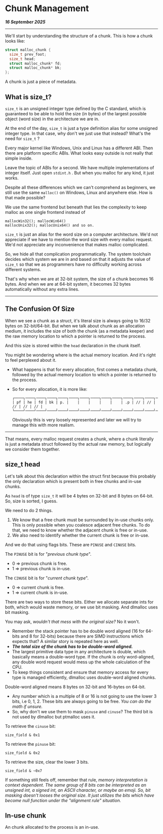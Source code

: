 # Chunk Management

_**16 September 2025**_

***

We'll start by understanding the structure of a chunk. This is how a chunk looks like:

```c
struct malloc_chunk {
  size_t prev_foot;
  size_t head;
  struct malloc_chunk* fd;
  struct malloc_chunk* bk;
};
```

A chunk is just a piece of metadata.

## What is size\_t?

`size_t` is an unsigned integer type defined by the C standard, which is guaranteed to be able to hold the size (in bytes) of the largest possible object (word size) in the architecture we are in.

At the end of the day, `size_t` is just a type definition alias for some unsigned integer type. In that case, why don't we just use that instead? What's the need for `size_t` ?

Every major kernel like Windows, Unix and Linux has a different ABI. Then there are platform specific ABIs. What looks easy outside is not really that simple inside.

Leave the topic of ABIs for a second. We have multiple implementations of integer itself. Just open `stdint.h` . But when you malloc for any kind, it just works.

Despite all these differences which we can't comprehend as beginners, we still use the same `malloc()` on Windows, Linux and anywhere else. How is that made possible?

We use the same frontend but beneath that lies the complexity to keep malloc as one single frontend instead of

```
mallocWin32(); mallocWin64()
mallocUnix32(); mallocUnix64() and so on.
```

`size_t` is just an alias for the word size on a computer architecture. We'd not appreciate if we have to mention the word size with every malloc request. We'd not appreciate any inconvenience that makes malloc complicated.

So, we hide all that complication programmatically. The system toolchain decides which system we are in and based on that it adjusts the value of `size_t` so that we as programmers have no difficulty working across different systems.

That's why when we are at 32-bit system, the size of a chunk becomes 16 bytes. And when we are at 64-bit system, it becomes 32 bytes automatically without any extra lines.

***

## The Confusion Of Size

When we see a chunk as a struct, it's literal size is always going to 16/32 bytes on 32-bit/64-bit. But when we talk about chunk as an allocation medium, it includes the size of both the chunk (as a metadata keeper) and the raw memory location to which a pointer is returned to the process.

And this size is stored within the `head` declaration in the chunk itself.

You might be wondering where is the actual memory location. And it's right to feel perplexed about it.

* What happens is that for every allocation, first comes a metadata chunk, followed by the actual memory location to which a pointer is returned to the process.
*   So for every allocation, it is more like:

    ```
    ┌────┐────┐────┐────┐────┐────┐────┐────┐────┐────┐────┐────┐────┐────┐────┐────┐
    | pf | he | fd | bk | p. |    |    |    |    |    | .p | // | // | // | // | // |
    └────┘────┘────┘────┘────┘────┘────┘────┘────┘────┘────┘────┘────┘────┘────┘────┘
    ```

    Obviously this is very loosely represented and later we will try to manage this with more realism.

***

That means, every malloc request creates a chunk, where a chunk literally is just a metadata struct followed by the actual raw memory, but logically we consider them together.

## size\_t head

Let's talk about this declaration within the struct first because this probably the only declaration which is present both in free chunks and in-use chunks.

As `head` is of type `size_t` it will be 4 bytes on 32-bit and 8 bytes on 64-bit. So, size is sorted, I guess.

We need to do 2 things.

1. We know that a free chunk must be surrounded by in-use chunks only. This is only possible when you coalesce adjacent free chunks. To do that, we need to know whether the adjacent chunk is free or in-use.
2. We also need to identify whether the current chunk is free or in-use.

And we do that using flags bits. These are `PINUSE` and `CINUSE` bits.

The `PINUSE` bit is for "_previous chunk type_".

* 0 ⇒ previous chunk is free.
* 1 ⇒ previous chunk is in-use.

The `CINUSE` bit is for "_current chunk type_".

* 0 ⇒ current chunk is free.
* 1 ⇒ current chunk is in-use.

There are two ways to store these bits. Either we allocate separate ints for both, which would waste memory, or we use bit masking. And dlmalloc uses bit masking.

You may ask, _wouldn't that mess with the original size?_ No it won't.

* Remember the stack pointer has to be double word aligned (16 for 64-bits and 8 for 32-bits) because there are SIMD instructions which expects that? A similar story is repeated here as well.
* _**The total size of the chunk has to be double-word aligned.**_
* The largest primitive data type in any architecture is double, which basically means a double-word type. If the chunk is only word-aligned, any double word request would mess up the whole calculation of the CPU.
* To keep things consistent and ensure that memory access for every type is managed efficiently, dlmalloc uses double-word aligned chunks.

Double-word aligned means 8 bytes on 32-bit and 16-bytes on 64-bit.

* Any number which is a multiple of 8 or 16 is not going to use the lower 3 bits, i.e 0, 1, 2. These bits are always going to be free. _You can do the math if unsure._
* So, why don't we use them to mask `pinuse` and `cinuse`? The third bit is not used by dlmalloc but ptmalloc uses it.

To retrieve the `cinuse` bit:

```
size_field & 0x1
```

To retrieve the `pinuse` bit:

```
size_field & 0x2
```

To retrieve the size, clear the lower 3 bits.

```
size_field & ~0x7
```

If something still feels off, remember that rule, _memory interpretation is context dependent. The same group of 8 bits can be interpreted as an unsigned int, a signed int, an ASCII character, or maybe an emoji. So, bit masking doesn't looses the original size. It just utilizes the bits which have become null function under the "alignment rule" situation._

## In-use chunk

An chunk allocated to the process is an in-use.
